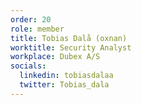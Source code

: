 ```yaml
---
order: 20
role: member
title: Tobias Dalå (oxnan)
worktitle: Security Analyst
workplace: Dubex A/S
socials:
  linkedin: tobiasdalaa
  twitter: Tobias_dala
---
```

